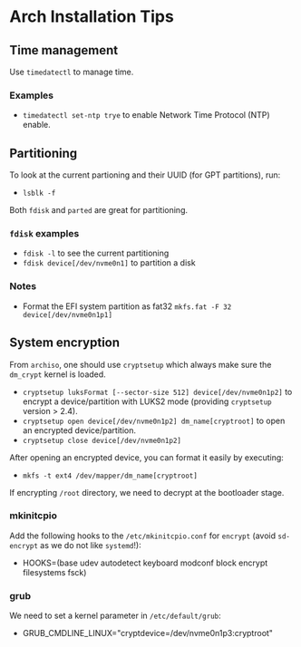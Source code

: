 # Arch Installation Tips

## Time management

Use `timedatectl` to manage time.

### Examples

- `timedatectl set-ntp trye`
  to enable Network Time Protocol (NTP) enable.

## Partitioning

To look at the current partioning and their UUID (for GPT partitions), run:
- `lsblk -f`

Both `fdisk` and `parted` are great for partitioning.

### `fdisk` examples

- `fdisk -l`
  to see the current partitioning
- `fdisk device[/dev/nvme0n1]`
  to partition a disk

### Notes

- Format the EFI system partition as fat32
  `mkfs.fat -F 32 device[/dev/nvme0n1p1]`

## System encryption

From `archiso`, one should use `cryptsetup` which always make sure the `dm_crypt` kernel is loaded.

- `cryptsetup luksFormat [--sector-size 512] device[/dev/nvme0n1p2]`
  to encrypt a device/partition with LUKS2 mode (providing `cryptsetup` version > 2.4).
- `cryptsetup open device[/dev/nvme0n1p2] dm_name[cryptroot]`
  to open an encrypted device/partition.
- `cryptsetup close device[/dev/nvme0n1p2]`

After opening an encrypted device, you can format it easily by executing:
- `mkfs -t ext4 /dev/mapper/dm_name[cryptroot]`

If encrypting `/root` directory, we need to decrypt at the bootloader stage.

### mkinitcpio

Add the following hooks to the `/etc/mkinitcpio.conf` for `encrypt` (avoid `sd-encrypt` as we do not like `systemd`!):
- HOOKS=(base udev autodetect keyboard modconf block encrypt filesystems fsck)

### grub

We need to set a kernel parameter in `/etc/default/grub`:
- GRUB_CMDLINE_LINUX="cryptdevice=/dev/nvme0n1p3:cryptroot"


